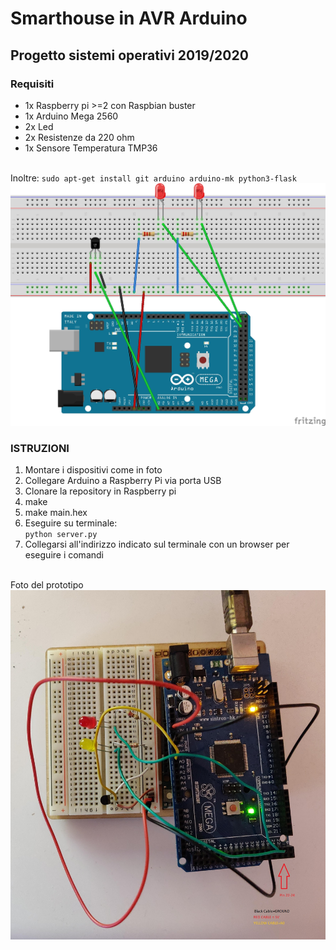 <h1>Smarthouse in AVR Arduino</h1>
<h2>Progetto sistemi operativi 2019/2020</h2>
<h3>Requisiti</h3>
<ul>
<li>1x Raspberry pi >=2 con Raspbian buster</li>
<li>1x Arduino Mega 2560</li>
<li>2x Led</li>
<li>2x Resistenze da 220 ohm</li>
<li>1x Sensore Temperatura TMP36</li>
</ul>
</br>
Inoltre:
<code>sudo apt-get install git arduino arduino-mk python3-flask</code>
</br>
<img src="static/sketch.jpg">
</br>
<h3>ISTRUZIONI</h3>
<ol>
<li>Montare i dispositivi come in foto</li>
<li>Collegare Arduino a Raspberry Pi via porta USB</li>
<li>Clonare la repository in Raspberry pi</li>
<li>make</li>
<li>make main.hex</li>
<li>Eseguire su terminale:</br>
<code>python server.py</code>
</li>
<li>Collegarsi all'indirizzo indicato sul terminale con un browser per eseguire i comandi</li>
</ol>
</br>
Foto del prototipo
<img src="static/Arduino.jpg" title="Arduino Mega 2560">
